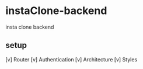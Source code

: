 # instaClone-backend

insta clone backend

## setup

[v] Router
[v] Authentication
[v] Architecture
[v] Styles
